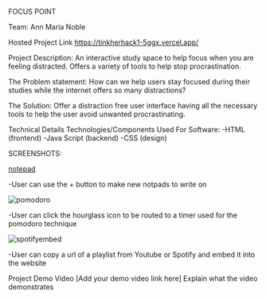 FOCUS POINT

Team:
Ann Maria Noble

Hosted Project Link
https://tinkherhack1-5ggx.vercel.app/

Project Description:
An interactive study space to help focus when you are feeling distracted. Offers a variety of tools to help stop procrastination.

The Problem statement:
How can we help users stay focused during their studies while the internet offers so many distractions?

The Solution:
Offer a distraction free user interface having all the necessary tools to help the user avoid unwanted procrastinating. 

Technical Details
Technologies/Components Used
For Software:
-HTML (frontend)
-Java Script (backend)
-CSS (design)

SCREENSHOTS:

[notepad](https://github.com/user-attachments/assets/cf62d5ff-7fa8-4494-8136-21a4931d97e5)

-User can use the + button to make new notpads to write on

![pomodoro](https://github.com/user-attachments/assets/bc4ea637-f225-4d89-ab77-e1273bb06756)

-User can click the hourglass icon to be routed to a timer used for the pomodoro technique

![spotifyembed](https://github.com/user-attachments/assets/137c5612-9a95-4dfb-b79e-bebb9bc4e14d)

-User can copy a url of a playlist from Youtube or Spotify and embed it into the website

Project Demo
Video
[Add your demo video link here] Explain what the video demonstrates


